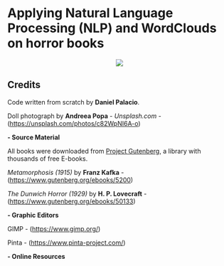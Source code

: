 # Applying Natural Language Processing (NLP) and WordClouds on horror books

<p align="center"> 
<img src="https://images.unsplash.com/photo-1467103789230-f91a5ff8048a?ixlib=rb-1.2.1&ixid=eyJhcHBfaWQiOjEyMDd9&auto=format&fit=crop&w=750&q=80">
</p>

## Credits
Code written from scratch by **Daniel Palacio**.

Doll photograph by **Andreea Popa** - *Unsplash.com* - (https://unsplash.com/photos/c82WpNI6A-o)

**- Source Material**

All books were downloaded from [Project Gutenberg](https://www.gutenberg.org/), a library with thousands of free E-books.

*Metamorphosis (1915)* by **Franz Kafka** - (https://www.gutenberg.org/ebooks/5200)

*The Dunwich Horror (1929)* by **H. P. Lovecraft** - (https://www.gutenberg.org/ebooks/50133)

**- Graphic Editors**

GIMP - (https://www.gimp.org/)

Pinta - (https://www.pinta-project.com/)

**- Online Resources**
